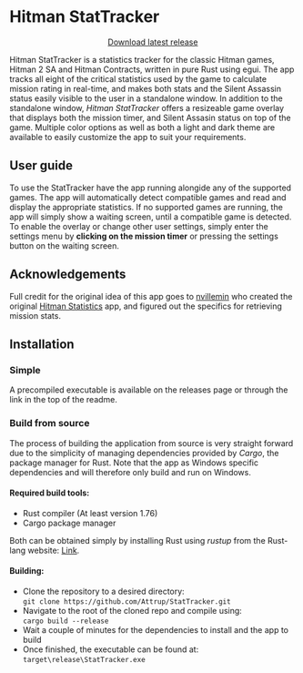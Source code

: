 # Hitman StatTracker
<div align="center">

  <a href="https://github.com/Attrup/StatTracker/releases">Download latest release</a>

</div>

Hitman StatTracker is a statistics tracker for the classic Hitman games, Hitman 2 SA and Hitman Contracts, written in pure Rust using egui. The app tracks all eight of the critical statistics used by the game to calculate mission rating in real-time, and makes both stats and the Silent Assassin status easily visible to the user in a standalone window. In addition to the standalone window, *Hitman StatTracker* offers a resizeable game overlay that displays both the mission timer, and Silent Assasin status on top of the game. Multiple color options as well as both a light and dark theme are available to easily customize the app to suit your requirements. 


## User guide
To use the StatTracker have the app running alongide any of the supported games. The app will automatically detect compatible games and read and display the appropriate statistics. If no supported games are running, the app will simply show a waiting screen, until a compatible game is detected. To enable the overlay or change other user settings, simply enter the settings menu by **clicking on the mission timer** or pressing the settings button on the waiting screen.

## Acknowledgements
Full credit for the original idea of this app goes to [nvillemin](https://github.com/nvillemin) who created the original [Hitman Statistics](https://github.com/nvillemin/HitmanStatistics) app, and figured out the specifics for retrieving mission stats.

## Installation
### Simple
A precompiled executable is available on the releases page or through the link in the top of the readme.

### Build from source
The process of building the application from source is very straight forward due to the simplicity of managing dependencies provided by *Cargo*, the package manager for Rust. Note that the app as Windows specific dependencies and will therefore only build and run on Windows.

#### Required build tools:
- Rust compiler (At least version 1.76)
- Cargo package manager

Both can be obtained simply by installing Rust using *rustup* from the Rust-lang website: [Link](https://www.rust-lang.org/tools/install).

#### Building:
- Clone the repository to a desired directory:  
`git clone https://github.com/Attrup/StatTracker.git`
- Navigate to the root of the cloned repo and compile using:  
`cargo build --release`
- Wait a couple of minutes for the dependencies to install and the app to build
- Once finished, the executable can be found at:  
`target\release\StatTracker.exe`
